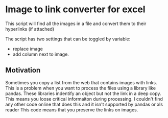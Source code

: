 # Image to link converter for excel

This script will find all the images in a file and convert them to their hyperlinks (if attached)

The script has two settings that can be toggled by variable: 
- replace image 
- add column next to image.

## Motivation
Sometimes you copy a list from the web that contains images with links.  
This is a problem when you want to process the files using a library like pandas. 
These libraries indentify an object but not the link in a deep copy.
This means you loose critical informaiton during processing.
I couldn't find any other code online that does this and it isn't supported by pandas or xls reader 
This code means that you preserve the links on images.
